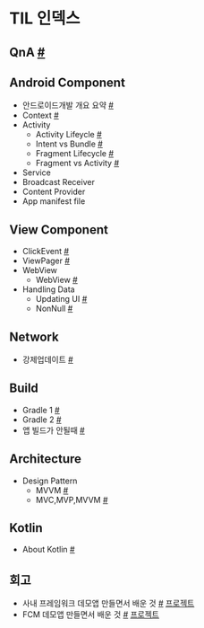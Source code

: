 # TIL 인덱스

## QnA <a href = "QnA.md">#</a>

## Android Component

- 안드로이드개발 개요 요약 [#](안드로이드개발_개요_요약.md)
- Context [#](Context.md)
- Activity
	- Activity Lifeycle [#](Activity_Lifecycle.md)
	- Intent vs Bundle [#](Intent_vs_Bundle.md)
	- Fragment Lifecycle [#](Fragment_Lifecycle.md)
	- Fragment vs Activity [#](Fragment_vs_Activity.md)
- Service
- Broadcast Receiver
- Content Provider
- App manifest file

## View Component
- ClickEvent [#](onClick_event.md)
- ViewPager [#](ViewPager.md)
- WebView
	- WebView [#](WebView.md)
- Handling Data
	- Updating UI [#](Updating_UI.md)
	- NonNull [#](NonNull.md)

## Network
- 강제업데이트 [#](강제업데이트.md)

## Build
- Gradle 1 [#](gradle_1.md)
- Gradle 2 [#](gradle_2.md)
- 앱 빌드가 안될때 [#](앱_빌드가_안될때.md)

## Architecture
- Design Pattern
	- MVVM [#](MVVM.md)
	- MVC,MVP,MVVM [#](MVC,MVP,MVVM.md)
	
## Kotlin
- About Kotlin [#](About_Kotlin.md)

## 회고
- 사내 프레임워크 데모앱 만들면서 배운 것 [#](demo앱_만들면서_배운_것들.md) [프로젝트](../aOS_framework_demo)
- FCM 데모앱 만들면서 배운 것 [#](FCM_데모앱_만들면서_배운_것들.md) [프로젝트](../push_test)
